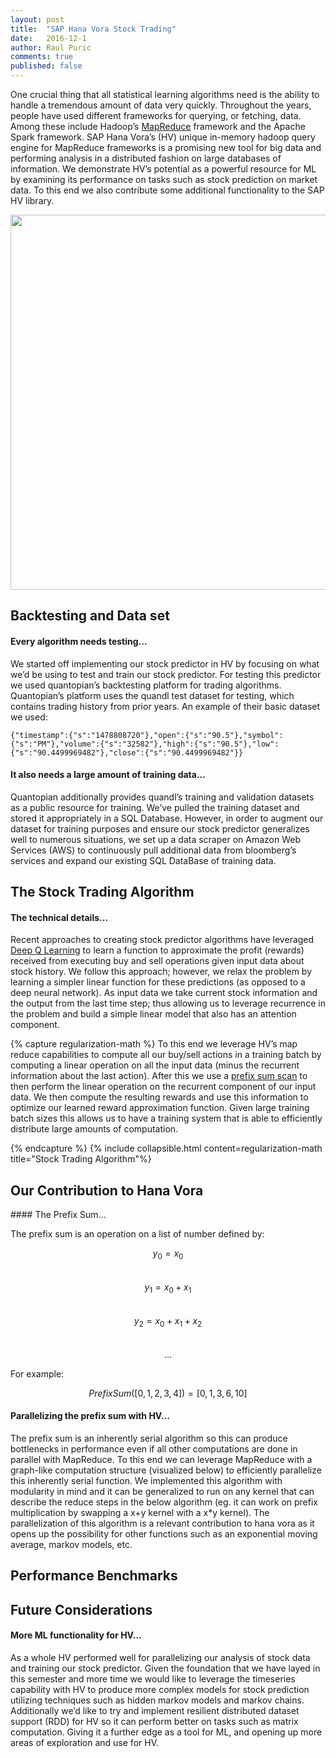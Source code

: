 ```yaml
---
layout: post
title:  "SAP Hana Vora Stock Trading"
date:   2016-12-1
author: Raul Puric
comments: true
published: false 
---
```


One crucial thing that all statistical learning algorithms need is the ability to handle a tremendous amount of data very quickly. Throughout the years, people have used different frameworks for querying, or fetching, data. Among these include Hadoop’s [MapReduce](https://en.wikipedia.org/wiki/MapReduce) framework and the Apache Spark framework. SAP Hana Vora’s (HV) unique in-memory hadoop query engine for MapReduce frameworks is a promising new tool for big data and performing analysis in a distributed fashion on large databases of information. We demonstrate HV’s potential as a powerful resource for ML by examining its performance on tasks such as stock prediction on market data. To this end we also contribute some additional functionality to the SAP HV library.

<!-- break -->

<center>
	<img src="{{ site.baseurl }}/assets/2016-12-1-sap-stock-trading/SAP_group.png" width="600">
</center>


## Backtesting and Data set

#### Every algorithm needs testing...

We started off implementing our stock predictor in HV by focusing on what we’d be using to test and train our stock predictor. For testing this predictor we used quantopian’s backtesting platform for trading algorithms. Quantopian’s platform uses the quandl test dataset for testing, which contains trading history from prior years. An example of their basic dataset we used:

`{"timestamp":{"s":"1478808720"},"open":{"s":"90.5"},"symbol":{"s":"PM"},"volume":{"s":"32582"},"high":{"s":"90.5"},"low":{"s":"90.4499969482"},"close":{"s":"90.4499969482"}}`

#### It also needs a large amount of training data...

Quantopian additionally provides quandl’s training and validation datasets as a public resource for training. We’ve pulled the training dataset and stored it appropriately in a SQL Database. However, in order to augment our dataset for training purposes and ensure our stock predictor generalizes well to numerous situations, we set up a data scraper on Amazon Web Services (AWS) to continuously pull additional data from bloomberg’s services and expand our existing SQL DataBase of training data.

## The Stock Trading Algorithm

#### The technical details...

Recent approaches to creating stock predictor algorithms have leveraged [Deep Q Learning](https://deepmind.com/research/dqn/) to learn a function to approximate the profit (rewards) received from executing buy and sell operations given input data about stock history. We follow this approach; however, we relax the problem by learning a simpler linear function for these predictions (as opposed to a deep neural network). As input data we take current stock information and the output from the last time step; thus allowing us to leverage recurrence in the problem and build a simple linear model that also has an attention component.

{% capture regularization-math %}
To this end we leverage HV’s map reduce capabilities to compute all our buy/sell actions in a training batch by computing a linear operation on all the input data (minus the recurrent information about the last action). After this we use a <a href="{{site.base_url}}/blog/2016/12/01/sap-stock-trading/#prefix-sum">prefix sum scan</a> to then perform the linear operation on the recurrent component of our input data. We then compute the resulting rewards and use this information to optimize our learned reward approximation function. Given large training batch sizes this allows us to have a training system that is able to efficiently distribute large amounts of computation. 

{% endcapture %}
{% include collapsible.html content=regularization-math title="Stock Trading Algorithm"%}

## Our Contribution to Hana Vora
<div id="prefix-sum"></div>
#### The Prefix Sum...

The prefix sum is an operation on a list of number defined by:

$$y_0 = x_0$$<br>
$$y_1 = x_0 + x_1$$<br>
$$y_2 = x_0 + x_1 + x_2$$<br>
$$...$$

For example:

$$PrefixSum([0,1,2,3,4]) = [0,1,3,6,10]$$

#### Parallelizing the prefix sum with HV...

The prefix sum is an inherently serial algorithm so this can produce bottlenecks in performance even if all other computations are done in parallel with MapReduce. To this end we can leverage MapReduce with a graph-like computation structure (visualized below) to efficiently parallelize this inherently serial function. We implemented this algorithm with modularity in mind and it can be generalized to run on any kernel that can describe the reduce steps in the below algorithm (eg. it can work on prefix multiplication by swapping a x+y kernel with a x*y kernel). The parallelization of this algorithm is a relevant contribution to hana vora as it opens up the possibility for other functions such as an exponential moving average, markov models, etc.

## Performance Benchmarks

## Future Considerations

#### More ML functionality for HV...

As a whole HV performed well for parallelizing our analysis of stock data and training our stock predictor. Given the foundation that we have layed in this semester and more time we would like to leverage the timeseries capability with HV to produce more complex models for stock prediction utilizing techniques such as hidden markov models and markov chains. Additionally we’d like to try and implement resilient distributed dataset support (RDD) for HV so it can perform better on tasks such as matrix computation. Giving it a further edge as a tool for ML, and opening up more areas of exploration and use for HV.

